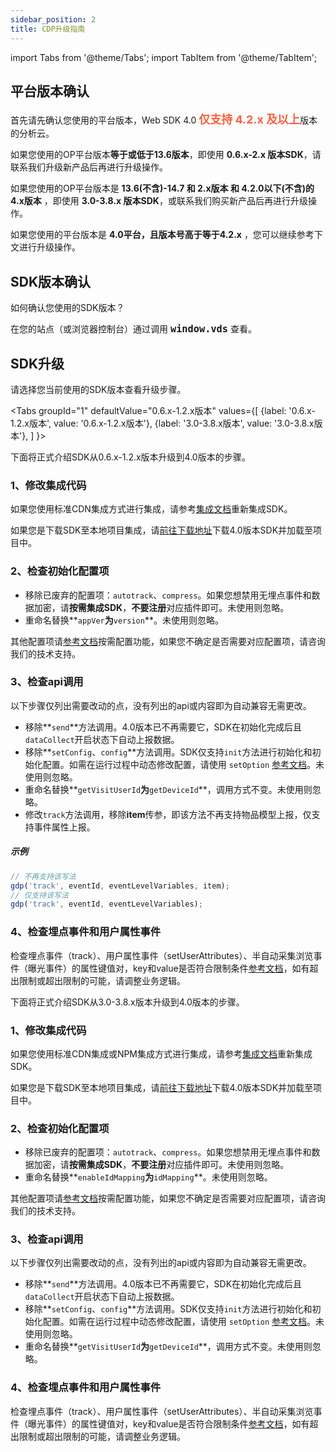 ```yaml
---
sidebar_position: 2
title: CDP升级指南
---
```



import Tabs from '@theme/Tabs';
import TabItem from '@theme/TabItem';

## 平台版本确认

首先请先确认您使用的平台版本，Web SDK 4.0 <font size="4" color="#FC5F3A"><b>仅支持 4.2.x 及以上</b></font>版本的分析云。

如果您使用的OP平台版本**等于或低于13.6版本**，即使用 **0.6.x-2.x 版本SDK**，请联系我们升级新产品后再进行升级操作。

如果您使用的OP平台版本是 **13.6(不含)-14.7 和 2.x版本 和 4.2.0以下(不含)的4.x版本** ，即使用 **3.0-3.8.x 版本SDK**，或联系我们购买新产品后再进行升级操作。

如果您使用的平台版本是 **4.0平台，且版本号高于等于4.2.x** ，您可以继续参考下文进行升级操作。

## SDK版本确认

如何确认您使用的SDK版本？

在您的站点（或浏览器控制台）通过调用 <font size="4"><b>`window.vds`</b></font> 查看。

## SDK升级

请选择您当前使用的SDK版本查看升级步骤。

<Tabs
  groupId="1"
  defaultValue="0.6.x-1.2.x版本"
  values={[
    {label: '0.6.x-1.2.x版本', value: '0.6.x-1.2.x版本'},
    {label: '3.0-3.8.x版本', value: '3.0-3.8.x版本'},
  ]
}>
<TabItem value="0.6.x-1.2.x版本">

下面将正式介绍SDK从0.6.x-1.2.x版本升级到4.0版本的步骤。

### 1、修改集成代码

如果您使用标准CDN集成方式进行集成，请参考[集成文档](/docs/webjs/integrate)重新集成SDK。

如果您是下载SDK至本地项目集成，请[前往下载地址](https://github.com/growingio/growingio-sdk-webjs-autotracker/releases)下载4.0版本SDK并加载至项目中。

### 2、检查初始化配置项

* 移除已废弃的配置项：`autotrack`、`compress`。如果您想禁用无埋点事件和数据加密，请**按需集成SDK**，**不要注册**对应插件即可。未使用则忽略。
* 重命名替换**`appVer`**为**`version`**。未使用则忽略。

其他配置项请[参考文档](/docs/webjs/initSettings)按需配置功能，如果您不确定是否需要对应配置项，请咨询我们的技术支持。

### 3、检查api调用

以下步骤仅列出需要改动的点，没有列出的api或内容即为自动兼容无需更改。

* 移除**`send`**方法调用。4.0版本已不再需要它，SDK在初始化完成后且`dataCollect`开启状态下自动上报数据。
* 移除**`setConfig`、`config`**方法调用。SDK仅支持`init`方法进行初始化和初始化配置。如需在运行过程中动态修改配置，请使用 `setOption` [参考文档](/docs/webjs/commonlyApi#动态修改配置接口setoption)。未使用则忽略。
* 重命名替换**`getVisitUserId`**为**`getDeviceId`**，调用方式不变。未使用则忽略。
* 修改`track`方法调用，移除**item**传参，即该方法不再支持物品模型上报，仅支持事件属性上报。

##### 示例

```js
// 不再支持该写法
gdp('track', eventId, eventLevelVariables, item);
// 仅支持该写法
gdp('track', eventId, eventLevelVariables);
```

### 4、检查埋点事件和用户属性事件

检查埋点事件（track）、用户属性事件（setUserAttributes）、半自动采集浏览事件（曝光事件）的属性键值对，key和value是否符合限制条件[参考文档](/docs/webjs/commonlyApi#其他)，如有超出限制或超出限制的可能，请调整业务逻辑。

</TabItem>
<TabItem value="3.0-3.8.x版本">

下面将正式介绍SDK从3.0-3.8.x版本升级到4.0版本的步骤。

### 1、修改集成代码

如果您使用标准CDN集成或NPM集成方式进行集成，请参考[集成文档](/docs/webjs/integrate)重新集成SDK。

如果您是下载SDK至本地项目集成，请[前往下载地址](https://github.com/growingio/growingio-sdk-webjs-autotracker/releases)下载4.0版本SDK并加载至项目中。

### 2、检查初始化配置项

* 移除已废弃的配置项：`autotrack`、`compress`。如果您想禁用无埋点事件和数据加密，请**按需集成SDK**，**不要注册**对应插件即可。未使用则忽略。
* 重命名替换**`enableIdMapping`**为**`idMapping`**。未使用则忽略。

其他配置项请[参考文档](/docs/webjs/initSettings)按需配置功能，如果您不确定是否需要对应配置项，请咨询我们的技术支持。

### 3、检查api调用

以下步骤仅列出需要改动的点，没有列出的api或内容即为自动兼容无需更改。

* 移除**`send`**方法调用。4.0版本已不再需要它，SDK在初始化完成后且`dataCollect`开启状态下自动上报数据。
* 移除**`setConfig`、`config`**方法调用。SDK仅支持`init`方法进行初始化和初始化配置。如需在运行过程中动态修改配置，请使用 `setOption` [参考文档](/docs/webjs/commonlyApi#动态修改配置接口setoption)。未使用则忽略。
* 重命名替换**`getVisitUserId`**为**`getDeviceId`**，调用方式不变。未使用则忽略。

### 4、检查埋点事件和用户属性事件

检查埋点事件（track）、用户属性事件（setUserAttributes）、半自动采集浏览事件（曝光事件）的属性键值对，key和value是否符合限制条件[参考文档](/docs/webjs/commonlyApi#其他)，如有超出限制或超出限制的可能，请调整业务逻辑。
</TabItem>
</Tabs>
